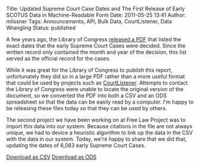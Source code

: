 Title: Updated Supreme Court Case Dates and The First Release of Early SCOTUS Data in Machine-Readable Form
Date: 2011-05-25 13:41
Author: mlissner
Tags: Announcements, API, Bulk Data, CourtListener, Data Wrangling
Status: published

A few years ago, the Library of Congress [released a PDF][dod] that listed the exact dates that the early Supreme Court Cases were decided. Since the written record only contained the month and year of the decision, this list served as the official record for the cases.

While it was great for the Library of Congress to publish this report, unfortunately they did so in a large PDF rather than a more useful format that could be used by projects such as [CourtListener][cl]. Attempts to contact the Library of Congress were unable to locate the original version of the document, so we converted the PDF into both a CSV and an ODS spreadsheet so that the data can be easily read by a computer. I'm happy to be releasing these files today so that they can be used by others.

The second project we have been working on at Free Law Project was to import this data into our system. Because citations in the file are not always unique, we had to device a heuristic algorithm to link up the data in the CSV with the data in our system. Today, we're happy to share that we did that, updating the dates of 6,083 early Supreme Court Cases.

<div class="text-center form-inline">
<a href="{filename}/csv/date_of_decisions.csv" class="btn btn-primary btn-lg">Download as CSV</a>
<a href="{filename}/ods/date_of_decisions.ods" class="btn btn-primary btn-lg">Download as ODS</a>
</div>

[dod]: {filename}/pdf/dates-of-decisions.pdf
[cl]: https://www.courtlistener.com/
